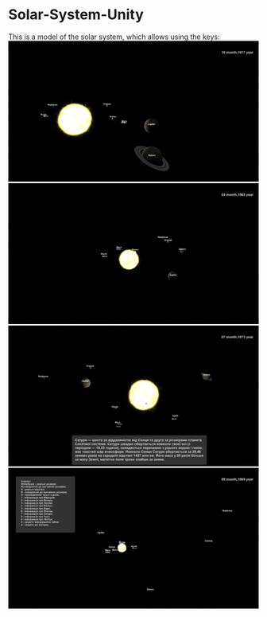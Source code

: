 # Solar-System-Unity
This is a model of the solar system, which allows using the keys:
![Image alt](https://github.com/OlehStelmakh/Solar-System-Unity/raw/master/Screenshots/Screenshot1.png)
![Image alt](https://github.com/OlehStelmakh/Solar-System-Unity/raw/master/Screenshots/Screenshot2.png)
![Image alt](https://github.com/OlehStelmakh/Solar-System-Unity/raw/master/Screenshots/Screenshot3.png)
![Image alt](https://github.com/OlehStelmakh/Solar-System-Unity/raw/master/Screenshots/Screenshot4.png)

